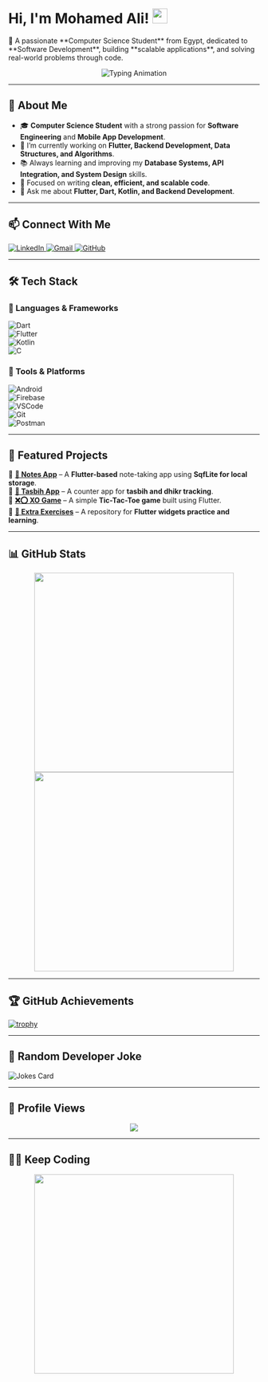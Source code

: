 <h1 align="left">
   Hi, I'm Mohamed Ali! <img src="https://media.giphy.com/media/hvRJCLFzcasrR4ia7z/giphy.gif" width="30">
</h1>

<p align="left">
   🚀 A passionate **Computer Science Student** from Egypt, dedicated to **Software Development**, building **scalable applications**, and solving real-world problems through code.  
</p>

<p align="center">
   <img src="https://readme-typing-svg.demolab.com?font=Fira+Code&size=29&pause=1000&color=eb3461&width=500&lines=Welcome+to+my+GitHub+Profile!;Flutter+Developer!;Backend+Learner!;CSE+Student!" alt="Typing Animation">
</p>

---

## 🚀 About Me  
- 🎓 **Computer Science Student** with a strong passion for **Software Engineering** and **Mobile App Development**.  
- 🔭 I’m currently working on **Flutter, Backend Development, Data Structures, and Algorithms**.  
- 📚 Always learning and improving my **Database Systems, API Integration, and System Design** skills.  
- 🎯 Focused on writing **clean, efficient, and scalable code**.  
- 💬 Ask me about **Flutter, Dart, Kotlin, and Backend Development**.  

---

## 📫 Connect With Me  
<p align="left">
   <a href="https://www.linkedin.com/in/muhamed-ali-shaltoot/">
      <img src="https://img.shields.io/badge/LinkedIn-0077B5?style=for-the-badge&logo=linkedin&logoColor=white" alt="LinkedIn">
   </a>
   <a href="mailto:mohamedali3092002@gmail.com">
      <img src="https://img.shields.io/badge/Email-D14836?style=for-the-badge&logo=gmail&logoColor=white" alt="Gmail">
   </a>
   <a href="https://github.com/MohamedAliShaltoot">
      <img src="https://img.shields.io/badge/GitHub-181717?style=for-the-badge&logo=github&logoColor=white&labelColor=black" alt="GitHub">
   </a>
</p>

---

## 🛠️ Tech Stack  
### 🔹 Languages & Frameworks  
![Dart](https://img.shields.io/badge/Dart-0175C2?style=flat&logo=dart&logoColor=white)  
![Flutter](https://img.shields.io/badge/Flutter-02569B?style=flat&logo=flutter&logoColor=white)  
![Kotlin](https://img.shields.io/badge/Kotlin-0095D5?style=flat&logo=kotlin&logoColor=white)  
![C](https://img.shields.io/badge/C-00599C?style=flat&logo=c&logoColor=white)  

### 🔹 Tools & Platforms  
![Android](https://img.shields.io/badge/Android-3DDC84?style=flat&logo=android&logoColor=white)  
![Firebase](https://img.shields.io/badge/Firebase-ffca28?style=flat&logo=firebase&logoColor=black)  
![VSCode](https://img.shields.io/badge/VS%20Code-007ACC?style=flat&logo=visual-studio-code&logoColor=white)  
![Git](https://img.shields.io/badge/Git-F05032?style=flat&logo=git&logoColor=white)  
![Postman](https://img.shields.io/badge/Postman-FF6C37?style=flat&logo=postman&logoColor=white)  

---

## 📂 Featured Projects  
🔹 **[📒 Notes App](https://github.com/MohamedAliShaltoot/TODo_App)** – A **Flutter-based** note-taking app using **SqfLite for local storage**.  
🔹 **[🕌 Tasbih App](https://github.com/MohamedAliShaltoot/Tasbih-application)** – A counter app for **tasbih and dhikr tracking**.  
🔹 **[❌⭕ XO Game](https://github.com/MohamedAliShaltoot/XO_Game)** – A simple **Tic-Tac-Toe game** built using Flutter.  
🔹 **[📌 Extra Exercises](https://github.com/MohamedAliShaltoot/Apply-on-widgets)** – A repository for **Flutter widgets practice and learning**.  

---

## 📊 GitHub Stats  
<p align="center">
  <img src="https://github-readme-streak-stats.herokuapp.com?user=MohamedAliShaltoot&theme=tokyonight" width="400">
  <img src="https://github-readme-stats.vercel.app/api/top-langs/?username=MohamedAliShaltoot&layout=compact&langs_count=8&theme=tokyonight" width="400">
</p>

---

## 🏆 GitHub Achievements  
[![trophy](https://github-profile-trophy.vercel.app/?username=MohamedAliShaltoot&theme=darkhub)](https://github.com/ryo-ma/github-profile-trophy)


---

## 🤣 Random Developer Joke  
![Jokes Card](https://readme-jokes.vercel.app/api?theme=tokyonight)

---

## 👀 Profile Views  
<p align="center">
   <img src="https://komarev.com/ghpvc/?username=MohamedAliShaltoot&label=PROFILE+VIEWS&color=blue&style=for-the-badge">
</p>

---

## 👨‍💻 Keep Coding  
<p align="center">
   <img src="https://cdn.dribbble.com/users/1162077/screenshots/3848914/programmer.gif" width="400">
</p>
